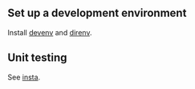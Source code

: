 ## Set up a development environment

Install [devenv](https://devenv.sh/getting-started/)
and [direnv](https://direnv.net/#basic-installation).

## Unit testing

See [insta](https://docs.rs/insta/latest/insta/).

